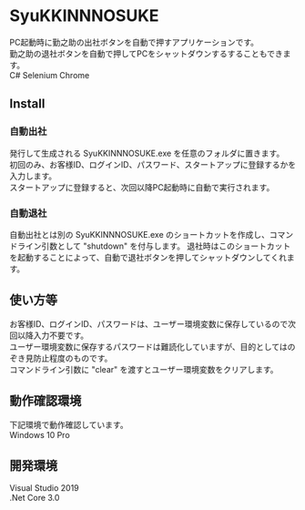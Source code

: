 # SyuKKINNNOSUKE
PC起動時に勤之助の出社ボタンを自動で押すアプリケーションです。  
勤之助の退社ボタンを自動で押してPCをシャットダウンするすることもできます。  
C# Selenium Chrome
## Install
### 自動出社
発行して生成される SyuKKINNNOSUKE.exe を任意のフォルダに置きます。  
初回のみ、お客様ID、ログインID、パスワード、スタートアップに登録するかを入力します。  
スタートアップに登録すると、次回以降PC起動時に自動で実行されます。  
### 自動退社
自動出社とは別の SyuKKINNNOSUKE.exe のショートカットを作成し、コマンドライン引数として "shutdown" を付与します。
退社時はこのショートカットを起動することによって、自動で退社ボタンを押してシャットダウンしてくれます。
## 使い方等
お客様ID、ログインID、パスワードは、ユーザー環境変数に保存しているので次回以降入力不要です。  
ユーザー環境変数に保存するパスワードは難読化していますが、目的としてはのぞき見防止程度のものです。  
コマンドライン引数に "clear" を渡すとユーザー環境変数をクリアします。  
## 動作確認環境
下記環境で動作確認しています。  
Windows 10 Pro
## 開発環境
Visual Studio 2019  
.Net Core 3.0
